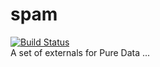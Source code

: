 # spam
[![Build Status](https://travis-ci.org/pierreguillot/spam.svg?branch=master)](https://travis-ci.org/pierreguillot/spam)  
A set of externals for Pure Data ...
